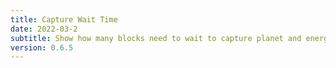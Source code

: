 ```yaml
---
title: Capture Wait Time
date: 2022-03-2
subtitle: Show how many blocks need to wait to capture planet and energy percent.
version: 0.6.5
---
```

